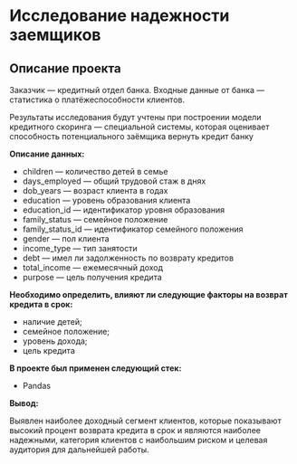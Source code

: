 # Исследование надежности заемщиков

## Описание проекта


Заказчик — кредитный отдел банка.  Входные данные от банка — статистика о платёжеспособности клиентов.


Результаты исследования будут учтены при построении модели кредитного скоринга — специальной системы, которая оценивает способность потенциального заёмщика вернуть кредит банку

**Описание данных:**

- children — количество детей в семье
 - days_employed — общий трудовой стаж в днях
 - dob_years — возраст клиента в годах
 - education — уровень образования клиента
 - education_id — идентификатор уровня образования
 - family_status — семейное положение
 - family_status_id — идентификатор семейного положения
 - gender — пол клиента
 - income_type — тип занятости
 - debt — имел ли задолженность по возврату кредитов
 - total_income — ежемесячный доход
 - purpose — цель получения кредита

**Необходимо определить, влияют ли следующие факторы на возврат кредита в срок:**

 - наличие детей;
 - семейное положение;
 - уровень дохода;
 - цель кредита

**В проекте был применен следующий стек:**

 - Pandas

**Вывод:**

Выявлен  наиболее доходный сегмент клиентов, которые показывают высокий процент возврата кредита в срок и являются наиболее надежными, категория клиентов с наибольшим риском и целевая аудитория для дальнейшей работы.
